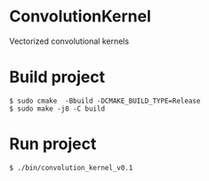 # ConvolutionKernel
Vectorized convolutional kernels

# Build project
```
$ sudo cmake  -Bbuild -DCMAKE_BUILD_TYPE=Release
$ sudo make -j8 -C build
```

# Run project
```
$ ./bin/convolution_kernel_v0.1
```
